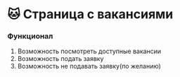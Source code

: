 # 🐱 Страница с вакансиями

### Функционал

1. Возможность посмотреть доступные вакансии
2. Возможность подать заявку
3. Возможность не подавать заявку(по желанию)
